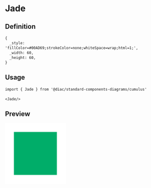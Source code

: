 # Jade

## Definition

```
{
  _style: 'fillColor=#00AD69;strokeColor=none;whiteSpace=wrap;html=1;',
  _width: 60,
  _height: 60,
}
```

## Usage

```
import { Jade } from '@diac/standard-components-diagrams/cumulus'

<Jade/>
```

## Preview

<img src="./jade.png" width="200"/>
